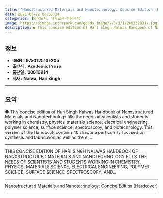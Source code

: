 ```yaml
---
title: "Nanostructured Materials and Nanotechnology: Concise Edition (Hardcover)"
date: 2021-08-22 04:00:34
categories: [외국도서, 대학교재-전문서적]
image: https://bimage.interpark.com/goods_image/2/8/3/1/206332831s.jpg
description: ● This concise edition of Hari Singh Nalwas Handbook of Nanostructured Materials and Nanotechnology fills the needs of scientists and students working in chemi
---
```


## **정보**

- **ISBN : 9780125139205**
- **출판사 : Academic Press**
- **출판일 : 20010914**
- **저자 : Nalwa, Hari Singh**

------



## **요약**

●  This concise edition of Hari Singh Nalwas Handbook of Nanostructured Materials and Nanotechnology fills the needs of scientists and students working in chemistry, physics, materials science, electrical engineering, polymer science, surface science, spectroscopy, and biotechnology. This version of the Handbook contains 16 chapters particularly focused on synthesis and fabrication as well as the el...

------

THIS CONCISE EDITION OF HARI SINGH NALWAS HANDBOOK OF NANOSTRUCTURED MATERIALS AND NANOTECHNOLOGY FILLS THE NEEDS OF SCIENTISTS AND STUDENTS WORKING IN CHEMISTRY, PHYSICS, MATERIALS SCIENCE, ELECTRICAL ENGINEERING, POLYMER SCIENCE, SURFACE SCIENCE, SPECTROSCOPY, AND... 

------


Nanostructured Materials and Nanotechnology: Concise Edition (Hardcover) 

------


